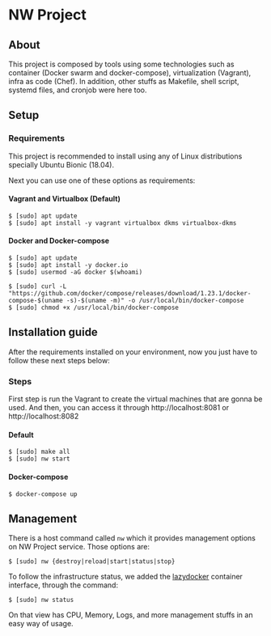 NW Project
===
## About

This project is composed by tools using some technologies such as container (Docker swarm and docker-compose), virtualization (Vagrant), infra as code (Chef). In addition, other stuffs as Makefile, shell script, systemd files, and cronjob were here too.


## Setup

### Requirements

This project is recommended to install using any of Linux distributions specially Ubuntu Bionic (18.04).

Next you can use one of these options as requirements:

#### Vagrant and Virtualbox (Default)

```shell
$ [sudo] apt update
$ [sudo] apt install -y vagrant virtualbox dkms virtualbox-dkms
```

#### Docker and Docker-compose

```shell
$ [sudo] apt update
$ [sudo] apt install -y docker.io
$ [sudo] usermod -aG docker $(whoami)
```

```shell
$ [sudo] curl -L "https://github.com/docker/compose/releases/download/1.23.1/docker-compose-$(uname -s)-$(uname -m)" -o /usr/local/bin/docker-compose
$ [sudo] chmod +x /usr/local/bin/docker-compose
```

## Installation guide

After the requirements installed on your environment, now you just have to follow these next steps below:

### Steps

First step is run the Vagrant to create the virtual machines that are gonna be used.
And then, you can access it through http://localhost:8081 or http://localhost:8082

#### Default

```shell
$ [sudo] make all
$ [sudo] nw start
```

#### Docker-compose

```shell
$ docker-compose up
```

## Management

There is a host command called `nw` which it provides management options on NW Project service. Those options are:

```shell
$ [sudo] nw {destroy|reload|start|status|stop}
```

To follow the infrastructure status, we added the [lazydocker](https://github.com/jesseduffield/lazydocker) container interface, through the command:

```shell
$ [sudo] nw status
```

On that view has CPU, Memory, Logs, and more management stuffs in an easy way of usage.
